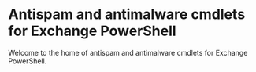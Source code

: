 # Antispam and antimalware cmdlets for Exchange PowerShell

Welcome to the home of antispam and antimalware cmdlets for Exchange PowerShell.